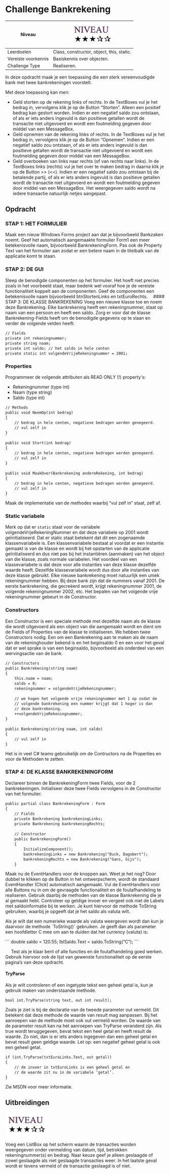 # Challenge Bankrekening

| Niveau | ![](figures/niveau3.png "niveau") |
| --- | --- |
| Leerdoelen | Class, constructor, object, this, static. |
| Vereiste voorkennis | Basiskennis over objecten. |
| Challenge Type | Realiseren. |



In deze opdracht maak je een toepassing die een sterk vereenvoudigde bank met twee bankrekeningen voorstelt.

Met deze toepassing kan men:
- Geld storten op de rekening links of rechts. In de TextBoxes vul je het bedrag in, vervolgens klik je op de Button “Storten”. Alleen een positief bedrag kan gestort worden. Indien er een negatief saldo zou ontstaan, of als er iets anders ingevuld is dan positieve getallen wordt de transactie niet uitgevoerd en wordt een foutmelding gegeven door middel van een MessageBox.
- Geld opnemen van de rekening links of rechts. In de TextBoxes vul je het bedrag in, vervolgens klik je op de Button “Opnemen”. Indien er een negatief saldo zou ontstaan, of als er iets anders ingevuld is dan positieve getallen wordt de transactie niet uitgevoerd en wordt een foutmelding gegeven door middel van een MessageBox.
- Geld overboeken van links naar rechts (of van rechts naar links). In de TextBoxes links (rechts) vul je het over te maken bedrag in daarna klik je op de Button &gt;&gt;  (&lt;&lt;).  Indien er een negatief saldo zou ontstaan bij de betalende partij, of als er iets anders ingevuld is dan positieve getallen wordt de transactie niet uitgevoerd en wordt een foutmelding gegeven door middel van een MessageBox.
Het weergegeven saldo wordt na iedere transactie natuurlijk netjes aangepast.

## Opdracht

### STAP 1: HET FORMULIER

Maak een nieuw Windows Forms project aan dat je bijvoorbeeld Bankzaken noemt. Geef het automatisch aangemaakte formulier Form1 een meer betekenisvolle naam, bijvoorbeeld BankrekeningForm. Pas ook de Property Text van het formulier aan zodat er een betere naam in de titelbalk van de applicatie komt te staan.

### STAP 2: DE GUI

Sleep de benodigde componenten op het formulier. Het hoeft niet precies zoals in het voorbeeld staat, maar bedenk wel vooraf hoe je de vereiste functionaliteit koppelt aan de componenten. Geef de componenten een betekenisvolle naam bijvoorbeeld btnStortenLinks en txtEuroRechts.
 #### STAP 3: DE KLASSE BANKREKENING
Voeg een nieuwe klasse toe en noem deze Bankrekening. Elke bankrekening heeft een rekeningnummer, staat op naam van een persoon en heeft een saldo. Zorg er voor dat de klasse Bankrekening-Fields heeft om de benodigde gegevens op te slaan en verder de volgende velden heeft:

```
// Fields
private int rekeningnummer;
private string naam;
private int saldo; // het saldo in hele centen
private static int volgendeVrijeRekeningnummer = 2001;
```

### Properties
Programmeer de volgende attributen als READ ONLY (!) property's:
- Rekeningnummer (type int)
- Naam (type string)
- Saldo (type int)

```
// Methods
public void NeemOp(int bedrag)
{
    // bedrag in hele centen, negatieve bedragen worden genegeerd.
    // vul zelf in
}

public void Stort(int bedrag)
{
    // bedrag in hele centen, negatieve bedragen worden genegeerd.
    // vul zelf in
}

public void MaakOver(Bankrekening andereRekening, int bedrag)
{
    // bedrag in hele centen, negatieve bedragen worden genegeerd.
    // vul zelf in
}
```

Maak de implementatie van de methodes waarbij “vul zelf in” staat, zelf af.

### Static variabele

Merk op dat er `static` staat voor de variabele volgendeVrijeRekeningNummer en dat deze variabele op 2001 wordt geïnitialiseerd. Dat er static staat betekent dat dit een zogenaamde klassenvariabele is. Een klassenvariabele bestaat al voordat er een instantie gemaakt is van de klasse en wordt bij het opstarten van de applicatie geïnitialiseerd en dus niet pas bij het instantiëren (aanmaken) van het object van die klasse, zoals normale variabelen. Het voordeel van een klassevariabele is dat deze voor alle instanties van deze klasse dezelfde waarde heeft. Dezelfde klassevariabele wordt dus door alle instanties van deze klasse gebruikt.
Elke nieuwe bankrekening moet natuurlijk een uniek rekeningnummer hebben. Bij deze bank zijn dat de nummers vanaf 2001. De eerste bankrekening, die gecreëerd wordt, krijgt rekeningnummer 2001, de volgende rekeningnummer 2002, etc. Het bepalen van het volgende vrije rekeningnummer gebeurt in de Constructor.

### Constructors

Een Constructor is een speciale methode met dezelfde naam als de klasse die wordt uitgevoerd als een object van die aangemaakt wordt en dient om de Fields of Properties van de klasse te initialiseren. We hebben twee Constructors nodig. Een om een Bankrekening aan te maken als de naam van de rekeninghouder bekend is en het beginsaldo 0 en een voor het geval dat er wel sprake is van een beginsaldo, bijvoorbeeld als onderdeel van een wervingsactie van de bank.

```
// Constructors
public Bankrekening(string naam)
{
    this.naam = naam;
    saldo = 0;
    rekeningnummer = volgendeVrijeRekeningnummer;

    // we hogen het volgende vrije rekeningnummer met 1 op zodat de
    // volgende bankrekening een nummer krijgt dat 1 hoger is dan
    // deze bankrekening.
    ++volgendeVrijeRekeningnummer;
}

public Bankrekening(string naam, int saldo)
{
    // vul zelf in
}
```


Het is in veel C# teams gebruikelijk om de Contructors na de Properties en voor de Methoden te zetten.

### STAP 4: DE KLASSE BANKREKENINGFORM
Declareer binnen de BankrekeningForm twee Fields, voor de 2 bankrekeningen. Initialiseer deze twee Fields vervolgens in de Constructor van het formulier.
```
public partial class BankrekeningForm : Form
{
    // Fields
    private Bankrekening bankrekeningLinks;
    private Bankrekening bankrekeningRechts;

    // Constructor
    public BankrekeningForm()
    {
        InitializeComponent();
        bankrekeningLinks = new Bankrekening("Duck, Dagobert");
        bankrekeningRechts = new Bankrekening("Gans, Gijs");
    }
```

Maak nu de EventHandlers voor de knoppen aan. Weet je het nog? Door dubbel te klikken op de Button in het ontwerpscherm, wordt de standaard EventHandler (Click) automatisch aangemaakt. Vul de EventHandlers voor alle Buttons nu in om de gevraagde functionaliteit en de foutafhandeling te realiseren. Gebruik daarbij de methoden van de klasse Bankrekening die je al gemaakt hebt. Controleer op geldige invoer en vergeet ook niet de Labels met saldoinformatie bij te werken. Je kunt hiervoor de methode ToString gebruiken, waarbij je opgeeft dat je het saldo als valuta wilt.
<p class="note">Als je wilt dat een numerieke waarde als valuta weergeven wordt dan kun je daarvoor de methode `ToString()` gebruiken. Je geeft dan als parameter een hoofdletter C mee om aan te duiden dat het currency (valuta) is:</p>```
double saldo = 120.55;
lblSaldo.Text = saldo.ToString(“C”);
```


 
Test als je klaar bent of alle functies en de foutafhandeling goed werken. Gebruik hiervoor ook de lijst van gewenste functionaliteit op de eerste pagina’s van deze opdracht.
#### TryParse
Als je wilt controleren of een ingetypte tekst een geheel getal is, kun je gebruik maken van onderstaande methode.
```
bool int.TryParse(string text, out int result);
```

Zoals je ziet is bij de declaratie van de tweede parameter out vermeld. Dit betekent dat deze methode de waarde van result mag aanpassen. Bij het aanroepen van de methode moet ook out vermeld worden. De waarde van de parameter result kan na het aanroepen van TryParse veranderd zijn. Als true wordt teruggegeven, bevat tekst een heel getal en heeft result de waarde. Zo niet, dan is er iets anders ingegeven dan een geheel getal en bevat result geen geldige waarde. Let op: een negatief geheel getal is ook een geheel getal.

```
if (int.TryParse(txtEuroLinks.Text, out getal))
{
    // de invoer in txtEuroLinks is een geheel getal en
    // de waarde zit nu in de variabele ‘getal’.
}
```

Zie MSDN voor meer informatie.

## Uitbreidingen

![](figures/niveau3.png)


Voeg een ListBox op het scherm waarin de transacties worden weergegeven onder vermelding van datum, tijd, betrokken rekeningnummer(s) en bedrag. Naar keuze geef je alleen geslaagde of zowel geslaagde als niet geslaagde transacties weer. In het laatste geval wordt er tevens vermeld of de transactie geslaagd is of niet.
